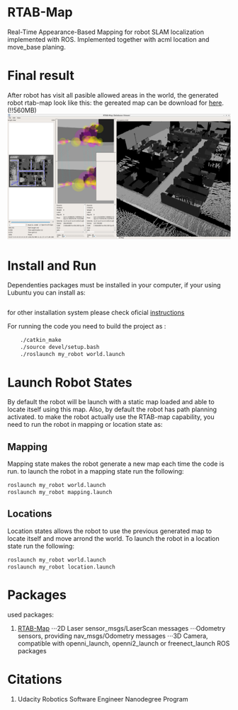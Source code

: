 # RTAB-Map
Real-Time Appearance-Based Mapping for robot SLAM localization implemented with ROS.
Implemented together with acml location and move_base planing.

# Final result
After robot has visit all pasible allowed areas in the world, the generated robot rtab-map look like this:
the gereated map can be download for [here](https://mega.nz/file/mrJGlYTZ#LHIJOycRApdQUK5i4fGoMmMhCkK1ocdyRvP8Rh3NlgE). (!!560MB)
![](src/my_robot/maps/rtab_map.png)
 


# Install and Run

Dependenties packages must be installed in your computer, if your using Lubuntu you can install as:
```sudo apt-get install ros-kinetic-rtabmap-ros
```
for other installation system please check oficial [instructions](https://github.com/introlab/rtabmap_ros#rtabmap_ros)

For running the code you need to build the project as :
``` cd <project_root_dir>: 
    ./catkin_make
    ./source devel/setup.bash
    ./roslaunch my_robot world.launch
```
# Launch Robot States
By default the robot will be launch with a static map loaded and able to locate itself using this map.
Also, by default the robot has path planning activated.
to make the robot actually use the RTAB-map capability, you need to run the robot in mapping or location state as:  

## Mapping
Mapping state makes the robot generate a new map each time the code is run.
to launch the robot in a mapping state run the following:
```
roslaunch my_robot world.launch
roslaunch my_robot mapping.launch
```

## Locations
Location states allows the robot to use the previous generated map to locate itself and
move arrond the world. 
To launch the robot in a location state run the following:
```
roslaunch my_robot world.launch
roslaunch my_robot location.launch
```

# Packages
used packages:
1. [RTAB-Map](http://wiki.ros.org/rtabmap_ros)
⋅⋅⋅2D Laser sensor_msgs/LaserScan messages
⋅⋅⋅Odometry sensors, providing nav_msgs/Odometry messages 
⋅⋅⋅3D Camera, compatible with openni_launch, openni2_launch or freenect_launch ROS packages      

# Citations
1. Udacity Robotics Software Engineer Nanodegree Program
